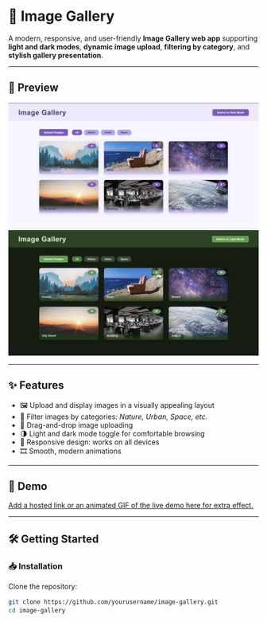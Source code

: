 # 📸 Image Gallery

A modern, responsive, and user-friendly **Image Gallery web app** supporting **light and dark modes**, **dynamic image upload**, **filtering by category**, and **stylish gallery presentation**.

---

## 🚀 Preview

![Gallery Preview](images/Screenshot%202025-09-05%20163233.png)  
![Gallery Preview](images/Screenshot%202025-09-05%20163227.png)


---

## ✨ Features
- 🖼️ Upload and display images in a visually appealing layout  
- 🔎 Filter images by categories: *Nature, Urban, Space, etc.*  
- 📂 Drag-and-drop image uploading  
- 🌗 Light and dark mode toggle for comfortable browsing  
- 📱 Responsive design: works on all devices  
- 🎞️ Smooth, modern animations  

---

## 🎥 Demo
[Add a hosted link or an animated GIF of the live demo here for extra effect.  ](https://jeewankoranga.github.io/CodeAlpha_-Image_Gallery_Task1/)

---

## 🛠️ Getting Started

### 📥 Installation
Clone the repository:
```bash
git clone https://github.com/yourusername/image-gallery.git
cd image-gallery

